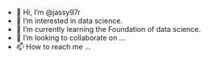 - 👋 Hi, I’m @jassy97r
- 👀 I’m interested in data science.
- 🌱 I’m currently learning the Foundation of data science.
- 💞️ I’m looking to collaborate on ...
- 📫 How to reach me ...

<!---
jassy97r/jassy97r is a ✨ special ✨ repository because its `README.md` (this file) appears on your GitHub profile.
You can click the Preview link to take a look at your changes.
--->
